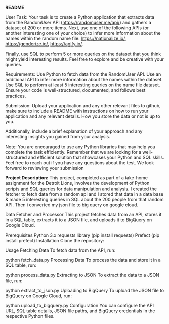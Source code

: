 **README**


User
Task:
Your task is to create a Python application that extracts data from the RandomUser API (https://randomuser.me/api/) and gathers a dataset of 200 or more items. Next, use one of the following APIs (or another interesting one of your choice) to infer more information about the names within the random name file: https://nationalize.io/, https://genderize.io/, https://agify.io/. 
 
Finally, use SQL to perform 5 or more queries on the dataset that you think might yield interesting results. Feel free to explore and be creative with your queries.
 
Requirements:
Use Python to fetch data from the RandomUser API.
Use an additional API to infer more information about the names within the dataset.
Use SQL to perform at least 5 interesting queries on the name file dataset.
Ensure your code is well-structured, documented, and follows best practices.
 
Submission:
Upload your application and any other relevant files to github, make sure to include a README with instructions on how to run your application and any relevant details. 
How you store the data or not is up to you.
 
Additionally, include a brief explanation of your approach and any interesting insights you gained from your analysis.
 
Note: 
You are encouraged to use any Python libraries that may help you complete the task efficiently.
Remember that we are looking for a well-structured and efficient solution that showcases your Python and SQL skills.
Feel free to reach out if you have any questions about the test. We look forward to reviewing your submission






**Project Description:**
This project, completed as part of a take-home assignment for the Detroit Lions, involves the development of Python scripts and SQL queries for data manipulation and analysis. I created the fetcher to fetch data from a random api and I stored that data in a data base & made 5 interesting queries in SQL about the 200 people from that random API. Then i converted my json file to big query on google cloud.

Data Fetcher and Processor
This project fetches data from an API, stores it in a SQL table, extracts it to a JSON file, and uploads it to BigQuery on Google Cloud.

Prerequisites
Python 3.x
requests library (pip install requests)
Prefect (pip install prefect)
Installation
Clone the repository:


Usage
Fetching Data
To fetch data from the API, run:

python fetch_data.py
Processing Data
To process the data and store it in a SQL table, run:


python process_data.py
Extracting to JSON
To extract the data to a JSON file, run:


python extract_to_json.py
Uploading to BigQuery
To upload the JSON file to BigQuery on Google Cloud, run:


python upload_to_bigquery.py
Configuration
You can configure the API URL, SQL table details, JSON file paths, and BigQuery credentials in the respective Python files.

